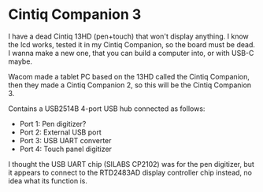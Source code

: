 # Cintiq Companion 3

I have a dead Cintiq 13HD (pen+touch) that won't display anything. I know the lcd works, tested it in my Cintiq Companion, so the board must be dead. I wanna make a new one, that you can build a computer into, or with USB-C maybe. 

Wacom made a tablet PC based on the 13HD called the Cintiq Companion, then they made a Cintiq Companion 2, so this will be the Cintiq Companion 3.

Contains a USB2514B 4-port USB hub connected as follows:

- Port 1: Pen digitizer?
- Port 2: External USB port
- Port 3: USB UART converter
- Port 4: Touch panel digitizer

I thought the USB UART chip (SILABS CP2102) was for the pen digitizer, but it appears to connect to the RTD2483AD display controller chip instead, no idea what its function is.